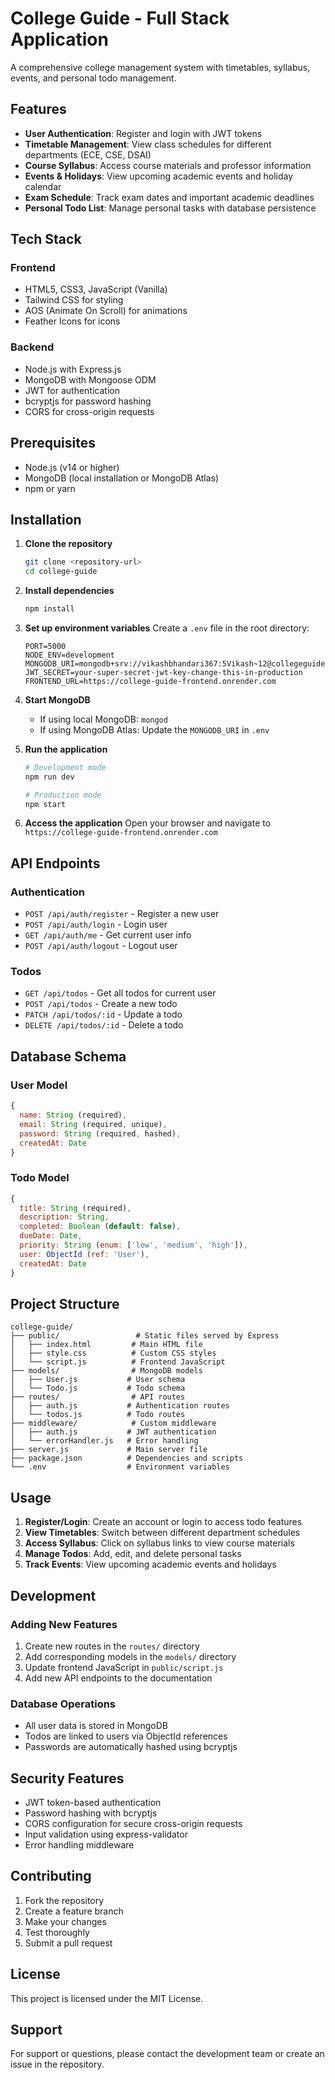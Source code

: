 # College Guide - Full Stack Application

A comprehensive college management system with timetables, syllabus, events, and personal todo management.

## Features

- **User Authentication**: Register and login with JWT tokens
- **Timetable Management**: View class schedules for different departments (ECE, CSE, DSAI)
- **Course Syllabus**: Access course materials and professor information
- **Events & Holidays**: View upcoming academic events and holiday calendar
- **Exam Schedule**: Track exam dates and important academic deadlines
- **Personal Todo List**: Manage personal tasks with database persistence

## Tech Stack

### Frontend
- HTML5, CSS3, JavaScript (Vanilla)
- Tailwind CSS for styling
- AOS (Animate On Scroll) for animations
- Feather Icons for icons

### Backend
- Node.js with Express.js
- MongoDB with Mongoose ODM
- JWT for authentication
- bcryptjs for password hashing
- CORS for cross-origin requests

## Prerequisites

- Node.js (v14 or higher)
- MongoDB (local installation or MongoDB Atlas)
- npm or yarn

## Installation

1. **Clone the repository**
   ```bash
   git clone <repository-url>
   cd college-guide
   ```

2. **Install dependencies**
   ```bash
   npm install
   ```

3. **Set up environment variables**
   Create a `.env` file in the root directory:
   ```env
   PORT=5000
   NODE_ENV=development
   MONGODB_URI=mongodb+srv://vikashbhandari367:5Vikash~12@collegeguide.kj0brla.mongodb.net/
   JWT_SECRET=your-super-secret-jwt-key-change-this-in-production
   FRONTEND_URL=https://college-guide-frontend.onrender.com
   ```

4. **Start MongoDB**
   - If using local MongoDB: `mongod`
   - If using MongoDB Atlas: Update the `MONGODB_URI` in `.env`

5. **Run the application**
   ```bash
   # Development mode
   npm run dev
   
   # Production mode
   npm start
   ```

6. **Access the application**
   Open your browser and navigate to `https://college-guide-frontend.onrender.com`

## API Endpoints

### Authentication
- `POST /api/auth/register` - Register a new user
- `POST /api/auth/login` - Login user
- `GET /api/auth/me` - Get current user info
- `POST /api/auth/logout` - Logout user

### Todos
- `GET /api/todos` - Get all todos for current user
- `POST /api/todos` - Create a new todo
- `PATCH /api/todos/:id` - Update a todo
- `DELETE /api/todos/:id` - Delete a todo

## Database Schema

### User Model
```javascript
{
  name: String (required),
  email: String (required, unique),
  password: String (required, hashed),
  createdAt: Date
}
```

### Todo Model
```javascript
{
  title: String (required),
  description: String,
  completed: Boolean (default: false),
  dueDate: Date,
  priority: String (enum: ['low', 'medium', 'high']),
  user: ObjectId (ref: 'User'),
  createdAt: Date
}
```

## Project Structure

```
college-guide/
├── public/                 # Static files served by Express
│   ├── index.html         # Main HTML file
│   ├── style.css          # Custom CSS styles
│   └── script.js          # Frontend JavaScript
├── models/                # MongoDB models
│   ├── User.js           # User schema
│   └── Todo.js           # Todo schema
├── routes/                # API routes
│   ├── auth.js           # Authentication routes
│   └── todos.js          # Todo routes
├── middleware/            # Custom middleware
│   ├── auth.js           # JWT authentication
│   └── errorHandler.js   # Error handling
├── server.js             # Main server file
├── package.json          # Dependencies and scripts
└── .env                  # Environment variables
```

## Usage

1. **Register/Login**: Create an account or login to access todo features
2. **View Timetables**: Switch between different department schedules
3. **Access Syllabus**: Click on syllabus links to view course materials
4. **Manage Todos**: Add, edit, and delete personal tasks
5. **Track Events**: View upcoming academic events and holidays

## Development

### Adding New Features
1. Create new routes in the `routes/` directory
2. Add corresponding models in the `models/` directory
3. Update frontend JavaScript in `public/script.js`
4. Add new API endpoints to the documentation

### Database Operations
- All user data is stored in MongoDB
- Todos are linked to users via ObjectId references
- Passwords are automatically hashed using bcryptjs

## Security Features

- JWT token-based authentication
- Password hashing with bcryptjs
- CORS configuration for secure cross-origin requests
- Input validation using express-validator
- Error handling middleware

## Contributing

1. Fork the repository
2. Create a feature branch
3. Make your changes
4. Test thoroughly
5. Submit a pull request

## License

This project is licensed under the MIT License.

## Support

For support or questions, please contact the development team or create an issue in the repository.

